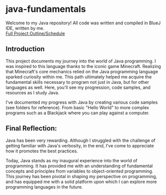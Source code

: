 # java-fundamentals
Welcome to my Java repository! All code was written and compiled in BlueJ IDE, written by me.    
[Full Project Outline/Schedule](https://docs.google.com/spreadsheets/d/1vhX6Tz7q0Ke-JFNBs4y6grp0boGB5dDT/edit?usp=sharing&ouid=109712236672298051368&rtpof=true&sd=true)

## Introduction

This project documents my journey into the world of Java programming. I was inspired to this language thanks to the iconic game Minecraft. Realizing that Minecraft's core mechanics relied on the Java programming language sparked curiosity within me. This path ultimately helped me acquire the fundamental skills necessary to program not just in Java, but for other languages as well. Here, you'll see my progression, code samples, and resources as I study Java.

I've documented my progress with Java by creating various code samples (see folders for reference). From basic "Hello World" to more complex programs such as a Blackjack where you can play against a computer.

## Final Reflection:

Java has been very rewarding. Although I struggled with the challenge of getting familiar with Java's verbosity, in the end, I’ve come to appreciate how it promotes the best practices. 

Today, Java stands as my inaugural experience into the world of programming. It has provided me with an understanding of fundamental concepts and principles from variables to object-oriented programming. This journey has been pivotal in shaping my perspective on programming, and has equipped me with a solid platform upon which I can explore more programming languages in the future.
